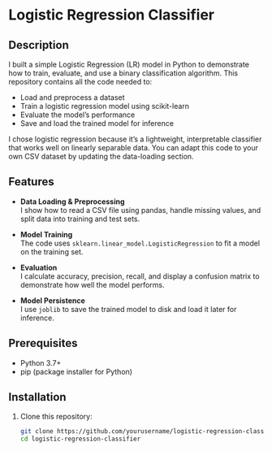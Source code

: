 # Logistic Regression Classifier

## Description

I built a simple Logistic Regression (LR) model in Python to demonstrate how to train, evaluate, and use a binary classification algorithm. This repository contains all the code needed to:

- Load and preprocess a dataset
- Train a logistic regression model using scikit-learn
- Evaluate the model’s performance
- Save and load the trained model for inference

I chose logistic regression because it’s a lightweight, interpretable classifier that works well on linearly separable data. You can adapt this code to your own CSV dataset by updating the data-loading section.

## Features

- **Data Loading & Preprocessing**  
  I show how to read a CSV file using pandas, handle missing values, and split data into training and test sets.

- **Model Training**  
  The code uses `sklearn.linear_model.LogisticRegression` to fit a model on the training set.

- **Evaluation**  
  I calculate accuracy, precision, recall, and display a confusion matrix to demonstrate how well the model performs.

- **Model Persistence**  
  I use `joblib` to save the trained model to disk and load it later for inference.

## Prerequisites

- Python 3.7+  
- pip (package installer for Python)

## Installation

1. Clone this repository:
   ```bash
   git clone https://github.com/yourusername/logistic-regression-classifier.git
   cd logistic-regression-classifier

